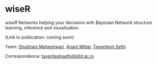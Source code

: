 # wiseR
*wiseR* Networks helping your decisions with Bayesian Network structure learning, inference and visualization.

(Link to publication: coming soon)

Team: [Shubham Maheshwari](https://github.com/shubham14101), [Anant Mittal](https://github.com/anant15), [Tavpritesh Sethi](https://github.com/Tavpritesh)

Correspondence: tavpriteshsethi@iiitd.ac.in
